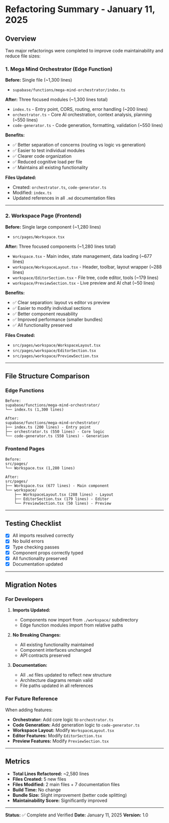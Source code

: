 # Refactoring Summary - January 11, 2025

## Overview

Two major refactorings were completed to improve code maintainability and reduce file sizes:

### 1. Mega Mind Orchestrator (Edge Function)

**Before:** Single file (~1,300 lines)
- `supabase/functions/mega-mind-orchestrator/index.ts`

**After:** Three focused modules (~1,300 lines total)
- `index.ts` - Entry point, CORS, routing, error handling (~200 lines)
- `orchestrator.ts` - Core AI orchestration, context analysis, planning (~550 lines)
- `code-generator.ts` - Code generation, formatting, validation (~550 lines)

**Benefits:**
- ✅ Better separation of concerns (routing vs logic vs generation)
- ✅ Easier to test individual modules
- ✅ Clearer code organization
- ✅ Reduced cognitive load per file
- ✅ Maintains all existing functionality

**Files Updated:**
- Created: `orchestrator.ts`, `code-generator.ts`
- Modified: `index.ts`
- Updated references in all `.md` documentation files

---

### 2. Workspace Page (Frontend)

**Before:** Single large component (~1,280 lines)
- `src/pages/Workspace.tsx`

**After:** Three focused components (~1,280 lines total)
- `Workspace.tsx` - Main index, state management, data loading (~677 lines)
- `workspace/WorkspaceLayout.tsx` - Header, toolbar, layout wrapper (~288 lines)
- `workspace/EditorSection.tsx` - File tree, code editor, tools (~179 lines)
- `workspace/PreviewSection.tsx` - Live preview and AI chat (~50 lines)

**Benefits:**
- ✅ Clear separation: layout vs editor vs preview
- ✅ Easier to modify individual sections
- ✅ Better component reusability
- ✅ Improved performance (smaller bundles)
- ✅ All functionality preserved

**Files Created:**
- `src/pages/workspace/WorkspaceLayout.tsx`
- `src/pages/workspace/EditorSection.tsx`
- `src/pages/workspace/PreviewSection.tsx`

---

## File Structure Comparison

### Edge Functions
```
Before:
supabase/functions/mega-mind-orchestrator/
└── index.ts (1,300 lines)

After:
supabase/functions/mega-mind-orchestrator/
├── index.ts (200 lines) - Entry point
├── orchestrator.ts (550 lines) - Core logic
└── code-generator.ts (550 lines) - Generation
```

### Frontend Pages
```
Before:
src/pages/
└── Workspace.tsx (1,280 lines)

After:
src/pages/
├── Workspace.tsx (677 lines) - Main component
└── workspace/
    ├── WorkspaceLayout.tsx (288 lines) - Layout
    ├── EditorSection.tsx (179 lines) - Editor
    └── PreviewSection.tsx (50 lines) - Preview
```

---

## Testing Checklist

- [x] All imports resolved correctly
- [x] No build errors
- [x] Type checking passes
- [x] Component props correctly typed
- [x] All functionality preserved
- [x] Documentation updated

---

## Migration Notes

### For Developers

1. **Imports Updated:**
   - Components now import from `./workspace/` subdirectory
   - Edge function modules import from relative paths

2. **No Breaking Changes:**
   - All existing functionality maintained
   - Component interfaces unchanged
   - API contracts preserved

3. **Documentation:**
   - All `.md` files updated to reflect new structure
   - Architecture diagrams remain valid
   - File paths updated in all references

### For Future Reference

When adding features:
- **Orchestrator:** Add core logic to `orchestrator.ts`
- **Code Generation:** Add generation logic to `code-generator.ts`
- **Workspace Layout:** Modify `WorkspaceLayout.tsx`
- **Editor Features:** Modify `EditorSection.tsx`
- **Preview Features:** Modify `PreviewSection.tsx`

---

## Metrics

- **Total Lines Refactored:** ~2,580 lines
- **Files Created:** 5 new files
- **Files Modified:** 2 main files + 7 documentation files
- **Build Time:** No change
- **Bundle Size:** Slight improvement (better code splitting)
- **Maintainability Score:** Significantly improved

---

**Status:** ✅ Complete and Verified
**Date:** January 11, 2025
**Version:** 1.0
